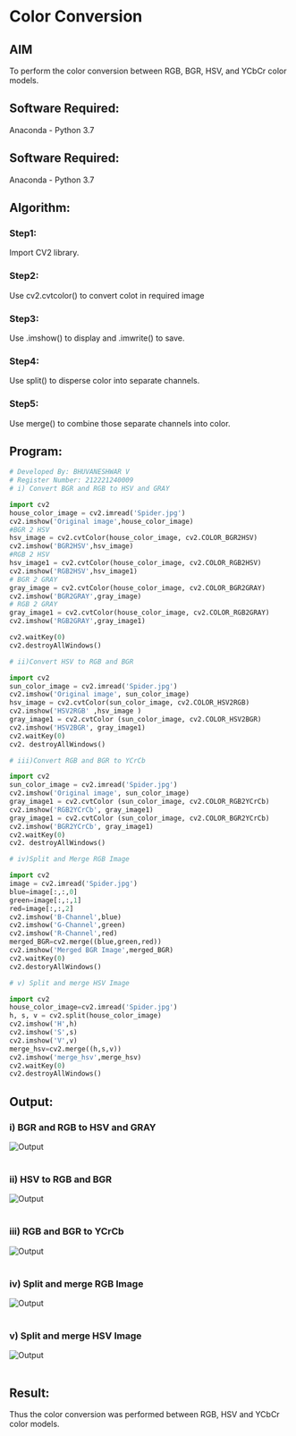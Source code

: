 # Color Conversion
## AIM
To perform the color conversion between RGB, BGR, HSV, and YCbCr color models.

## Software Required:
Anaconda - Python 3.7
## Software Required:
Anaconda - Python 3.7
## Algorithm:
### Step1:
Import CV2 library.
<br>
### Step2:
Use cv2.cvtcolor() to convert colot in required image
<br>
### Step3:
Use .imshow() to display and .imwrite() to save.
<br>
### Step4:
Use split() to disperse color into separate channels.
<br>
### Step5:
Use merge() to combine those separate channels into color.
<br>

## Program:
```python
# Developed By: BHUVANESHWAR V
# Register Number: 212221240009
# i) Convert BGR and RGB to HSV and GRAY

import cv2
house_color_image = cv2.imread('Spider.jpg')
cv2.imshow('Original image',house_color_image)
#BGR 2 HSV
hsv_image = cv2.cvtColor(house_color_image, cv2.COLOR_BGR2HSV)
cv2.imshow('BGR2HSV',hsv_image)
#RGB 2 HSV
hsv_image1 = cv2.cvtColor(house_color_image, cv2.COLOR_RGB2HSV)
cv2.imshow('RGB2HSV',hsv_image1)
# BGR 2 GRAY
gray_image = cv2.cvtColor(house_color_image, cv2.COLOR_BGR2GRAY)
cv2.imshow('BGR2GRAY',gray_image)
# RGB 2 GRAY
gray_image1 = cv2.cvtColor(house_color_image, cv2.COLOR_RGB2GRAY)
cv2.imshow('RGB2GRAY',gray_image1)

cv2.waitKey(0)
cv2.destroyAllWindows()

# ii)Convert HSV to RGB and BGR

import cv2
sun_color_image = cv2.imread('Spider.jpg')
cv2.imshow('Original image', sun_color_image)
hsv_image = cv2.cvtColor(sun_color_image, cv2.COLOR_HSV2RGB)
cv2.imshow('HSV2RGB' ,hsv_image )
gray_image1 = cv2.cvtColor (sun_color_image, cv2.COLOR_HSV2BGR)
cv2.imshow('HSV2BGR', gray_image1)
cv2.waitKey(0)
cv2. destroyAllWindows()

# iii)Convert RGB and BGR to YCrCb

import cv2
sun_color_image = cv2.imread('Spider.jpg')
cv2.imshow('Original image', sun_color_image)
gray_image1 = cv2.cvtColor (sun_color_image, cv2.COLOR_RGB2YCrCb)
cv2.imshow('RGB2YCrCb', gray_image1)
gray_image1 = cv2.cvtColor (sun_color_image, cv2.COLOR_BGR2YCrCb)
cv2.imshow('BGR2YCrCb', gray_image1)
cv2.waitKey(0)
cv2. destroyAllWindows()

# iv)Split and Merge RGB Image

import cv2
image = cv2.imread('Spider.jpg')
blue=image[:,:,0]
green=image[:,:,1]
red=image[:,:,2]
cv2.imshow('B-Channel',blue)
cv2.imshow('G-Channel',green)
cv2.imshow('R-Channel',red)
merged_BGR=cv2.merge((blue,green,red))
cv2.imshow('Merged BGR Image',merged_BGR)
cv2.waitKey(0)
cv2.destoryAllWindows()

# v) Split and merge HSV Image

import cv2
house_color_image=cv2.imread('Spider.jpg')
h, s, v = cv2.split(house_color_image)
cv2.imshow('H',h)
cv2.imshow('S',s)
cv2.imshow('V',v)
merge_hsv=cv2.merge((h,s,v))
cv2.imshow('merge_hsv',merge_hsv)
cv2.waitKey(0)
cv2.destroyAllWindows()

```
## Output:
### i) BGR and RGB to HSV and GRAY
![Output](1.jpg)
<br>
<br>

### ii) HSV to RGB and BGR
![Output](2.jpg)
<br>
<br>

### iii) RGB and BGR to YCrCb
![Output](3.jpg)
<br>
<br>

### iv) Split and merge RGB Image
![Output](4.jpg)
<br>
<br>

### v) Split and merge HSV Image
![Output](5.jpg)
<br>
<br>


## Result:
Thus the color conversion was performed between RGB, HSV and YCbCr color models.
